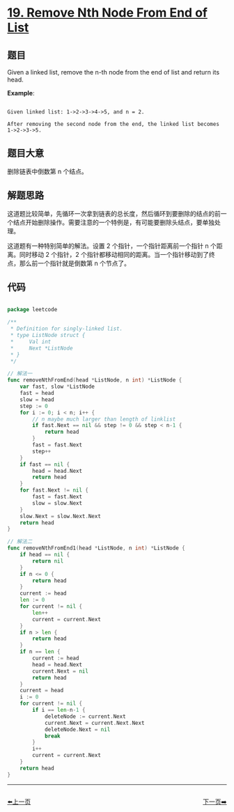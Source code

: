# [19. Remove Nth Node From End of List](https://leetcode.com/problems/remove-nth-node-from-end-of-list/)

## 题目

Given a linked list, remove the n-th node from the end of list and return its head.

**Example**:

```

Given linked list: 1->2->3->4->5, and n = 2.

After removing the second node from the end, the linked list becomes 1->2->3->5.

```

## 题目大意

删除链表中倒数第 n 个结点。

## 解题思路

这道题比较简单，先循环一次拿到链表的总长度，然后循环到要删除的结点的前一个结点开始删除操作。需要注意的一个特例是，有可能要删除头结点，要单独处理。

这道题有一种特别简单的解法。设置 2 个指针，一个指针距离前一个指针 n 个距离。同时移动 2 个指针，2 个指针都移动相同的距离。当一个指针移动到了终点，那么前一个指针就是倒数第 n 个节点了。

## 代码

```go

package leetcode

/**
 * Definition for singly-linked list.
 * type ListNode struct {
 *     Val int
 *     Next *ListNode
 * }
 */

// 解法一
func removeNthFromEnd(head *ListNode, n int) *ListNode {
	var fast, slow *ListNode
	fast = head
	slow = head
	step := 0
	for i := 0; i < n; i++ {
		// n maybe much larger than length of linklist
		if fast.Next == nil && step != 0 && step < n-1 {
			return head
		}
		fast = fast.Next
		step++
	}
	if fast == nil {
		head = head.Next
		return head
	}
	for fast.Next != nil {
		fast = fast.Next
		slow = slow.Next
	}
	slow.Next = slow.Next.Next
	return head
}

// 解法二
func removeNthFromEnd1(head *ListNode, n int) *ListNode {
	if head == nil {
		return nil
	}
	if n <= 0 {
		return head
	}
	current := head
	len := 0
	for current != nil {
		len++
		current = current.Next
	}
	if n > len {
		return head
	}
	if n == len {
		current := head
		head = head.Next
		current.Next = nil
		return head
	}
	current = head
	i := 0
	for current != nil {
		if i == len-n-1 {
			deleteNode := current.Next
			current.Next = current.Next.Next
			deleteNode.Next = nil
			break
		}
		i++
		current = current.Next
	}
	return head
}


```


----------------------------------------------
<div style="display: flex;justify-content: space-between;align-items: center;">
<p><a href="https://books.halfrost.com/leetcode/ChapterFour/0001~0099/0018.4Sum/">⬅️上一页</a></p>
<p><a href="https://books.halfrost.com/leetcode/ChapterFour/0001~0099/0020.Valid-Parentheses/">下一页➡️</a></p>
</div>
